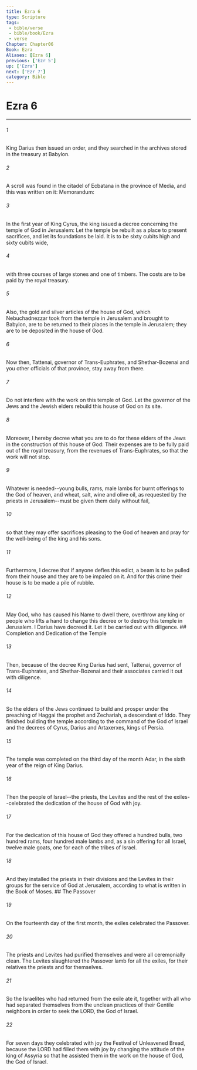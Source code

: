 ```yaml
---
title: Ezra 6
type: Scripture
tags:
 - bible/verse
 - bible/book/Ezra
 - verse
Chapter: Chapter06
Book: Ezra
Aliases: [Ezra 6]
previous: ['Ezr 5']
up: ['Ezra']
next: ['Ezr 7']
category: Bible
---
```

# Ezra 6

***


###### 1 
King Darius then issued an order, and they searched in the archives stored in the treasury at Babylon. 

###### 2 
A scroll was found in the citadel of Ecbatana in the province of Media, and this was written on it: Memorandum: 

###### 3 
In the first year of King Cyrus, the king issued a decree concerning the temple of God in Jerusalem: Let the temple be rebuilt as a place to present sacrifices, and let its foundations be laid. It is to be sixty cubits high and sixty cubits wide, 

###### 4 
with three courses of large stones and one of timbers. The costs are to be paid by the royal treasury. 

###### 5 
Also, the gold and silver articles of the house of God, which Nebuchadnezzar took from the temple in Jerusalem and brought to Babylon, are to be returned to their places in the temple in Jerusalem; they are to be deposited in the house of God. 

###### 6 
Now then, Tattenai, governor of Trans-Euphrates, and Shethar-Bozenai and you other officials of that province, stay away from there. 

###### 7 
Do not interfere with the work on this temple of God. Let the governor of the Jews and the Jewish elders rebuild this house of God on its site. 

###### 8 
Moreover, I hereby decree what you are to do for these elders of the Jews in the construction of this house of God: Their expenses are to be fully paid out of the royal treasury, from the revenues of Trans-Euphrates, so that the work will not stop. 

###### 9 
Whatever is needed--young bulls, rams, male lambs for burnt offerings to the God of heaven, and wheat, salt, wine and olive oil, as requested by the priests in Jerusalem--must be given them daily without fail, 

###### 10 
so that they may offer sacrifices pleasing to the God of heaven and pray for the well-being of the king and his sons. 

###### 11 
Furthermore, I decree that if anyone defies this edict, a beam is to be pulled from their house and they are to be impaled on it. And for this crime their house is to be made a pile of rubble. 

###### 12 
May God, who has caused his Name to dwell there, overthrow any king or people who lifts a hand to change this decree or to destroy this temple in Jerusalem. I Darius have decreed it. Let it be carried out with diligence. ## Completion and Dedication of the Temple 

###### 13 
Then, because of the decree King Darius had sent, Tattenai, governor of Trans-Euphrates, and Shethar-Bozenai and their associates carried it out with diligence. 

###### 14 
So the elders of the Jews continued to build and prosper under the preaching of Haggai the prophet and Zechariah, a descendant of Iddo. They finished building the temple according to the command of the God of Israel and the decrees of Cyrus, Darius and Artaxerxes, kings of Persia. 

###### 15 
The temple was completed on the third day of the month Adar, in the sixth year of the reign of King Darius. 

###### 16 
Then the people of Israel--the priests, the Levites and the rest of the exiles--celebrated the dedication of the house of God with joy. 

###### 17 
For the dedication of this house of God they offered a hundred bulls, two hundred rams, four hundred male lambs and, as a sin offering for all Israel, twelve male goats, one for each of the tribes of Israel. 

###### 18 
And they installed the priests in their divisions and the Levites in their groups for the service of God at Jerusalem, according to what is written in the Book of Moses. ## The Passover 

###### 19 
On the fourteenth day of the first month, the exiles celebrated the Passover. 

###### 20 
The priests and Levites had purified themselves and were all ceremonially clean. The Levites slaughtered the Passover lamb for all the exiles, for their relatives the priests and for themselves. 

###### 21 
So the Israelites who had returned from the exile ate it, together with all who had separated themselves from the unclean practices of their Gentile neighbors in order to seek the LORD, the God of Israel. 

###### 22 
For seven days they celebrated with joy the Festival of Unleavened Bread, because the LORD had filled them with joy by changing the attitude of the king of Assyria so that he assisted them in the work on the house of God, the God of Israel. 
